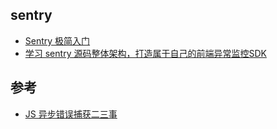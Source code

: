 ## sentry

- [Sentry 极简入门](http://www.iocoder.cn/Sentry/install/?vip)
- [学习 sentry 源码整体架构，打造属于自己的前端异常监控SDK](https://cloud.tencent.com/developer/article/1601166)

## 参考

- [JS 异步错误捕获二三事](https://juejin.im/post/5cc15de5e51d456e68659340)
